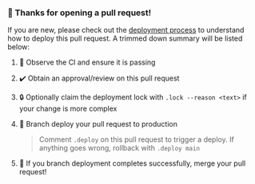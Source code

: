 ### 👋 Thanks for opening a pull request!

If you are new, please check out the [deployment process](https://github.com/https://github.com/es-na-battlesnake/snakes#deployment) to understand how to deploy this pull request. A trimmed down summary will be listed below:

1. 👀 Observe the CI and ensure it is passing
1. ✔️ Obtain an approval/review on this pull request
1. 🔒 Optionally claim the deployment lock with `.lock --reason <text>` if your change is more complex
1. 🚀 Branch deploy your pull request to production

    > Comment `.deploy` on this pull request to trigger a deploy. If anything goes wrong, rollback with `.deploy main`

1. 🎉 If you branch deployment completes successfully, merge your pull request!
